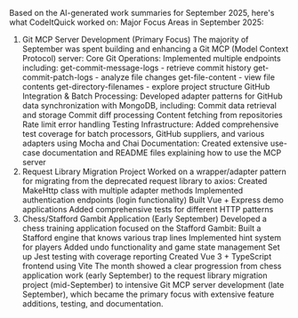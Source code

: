﻿---
layout: post
name: September Side Project Summary
description: AI Summaries of work completed on side projects
image: spartan_zombie.webp
time: "2m:24s"
tags: quality all
---
Based on the AI-generated work summaries for September 2025, here's what CodeItQuick worked on:
Major Focus Areas in September 2025:
1. Git MCP Server Development (Primary Focus)
   The majority of September was spent building and enhancing a Git MCP (Model Context Protocol) server:
   Core Git Operations: Implemented multiple endpoints including:
   get-commit-message-logs - retrieve commit history
   get-commit-patch-logs - analyze file changes
   get-file-content - view file contents
   get-directory-filenames - explore project structure
   GitHub Integration & Batch Processing: Developed adapter patterns for GitHub data synchronization with MongoDB, including:
   Commit data retrieval and storage
   Commit diff processing
   Content fetching from repositories
   Rate limit error handling
   Testing Infrastructure: Added comprehensive test coverage for batch processors, GitHub suppliers, and various adapters using Mocha and Chai
   Documentation: Created extensive use-case documentation and README files explaining how to use the MCP server
2. Request Library Migration Project
   Worked on a wrapper/adapter pattern for migrating from the deprecated request library to axios:
   Created MakeHttp class with multiple adapter methods
   Implemented authentication endpoints (login functionality)
   Built Vue + Express demo applications
   Added comprehensive tests for different HTTP patterns
3. Chess/Stafford Gambit Application (Early September)
   Developed a chess training application focused on the Stafford Gambit:
   Built a Stafford engine that knows various trap lines
   Implemented hint system for players
   Added undo functionality and game state management
   Set up Jest testing with coverage reporting
   Created Vue 3 + TypeScript frontend using Vite
   The month showed a clear progression from chess application work (early September) to the request library migration project (mid-September) to intensive Git MCP server development (late September), which became the primary focus with extensive feature additions, testing, and documentation.